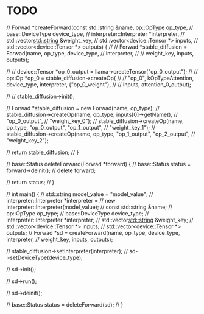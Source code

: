 # TODO

// Forwad *createForward(const std::string &name, op::OpType op_type,
//                       base::DeviceType device_type,
//                       interpreter::Interpreter *interpreter,
//                       std::vector<std::string> &weight_key,
//                       std::vector<device::Tensor *> inputs,
//                       std::vector<device::Tensor *> outputs) {
//   // Forwad *stable_diffusion = Forwad(name, op_type, device_type,
//   interpreter,
//   //                                   weight_key, inputs, outputs);

//   // device::Tensor *op_0_output = llama->createTensor("op_0_output");
//   // op::Op *op_0 = stable_diffusion->createOp(
//   //     "op_0", kOpTypeAttention, device_type, interpreter, {"op_0_weight"},
//   //     inputs, attention_0_output);

//   // stable_diffusion->init();

//   Forwad *stable_diffusion = new Forwad(name, op_type);
//   stable_diffusion->createOp(name, op_type, inputs[0]->getName(),
//   "op_0_output",
//                              "weight_key_0");
//   stable_diffusion->createOp(name, op_type, "op_0_output", "op_1_output",
//                              "weight_key_1");
//   stable_diffusion->createOp(name, op_type, "op_1_output", "op_2_output",
//                              "weight_key_2");

//   return stable_diffusion;
// }

// base::Status deleteForward(Forwad *forward) {
//   base::Status status = forward->deinit();
//   delete forward;

//   return status;
// }

// int main() {
//   std::string model_value = "model_value";
//   interpreter::Interpreter *interpreter =
//       new interpreter::Interpreter(model_value);
//   const std::string &name;
//   op::OpType op_type;
//   base::DeviceType device_type;
//   interpreter::Interpreter *interpreter;
//   std::vector<std::string> &weight_key;
//   std::vector<device::Tensor *> inputs;
//   std::vector<device::Tensor *> outputs;
//   Forwad *sd = createForward(name, op_type, device_type, interpreter,
//                              weight_key, inputs, outputs);

//   stable_diffusion->setInterpreter(interpreter);
//   sd->setDeviceType(device_type);

//   sd->init();

//   sd->run();

//   sd->deinit();

//   base::Status status = deleteForward(sd);
// }